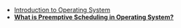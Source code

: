 - [Introduction to Operating System](./Introduction_to_OS.md)
- [**What is Preemptive Scheduling in Operating System?**](./Preemptive%20Scheduling%20in%20Operating%20System/readme.md)